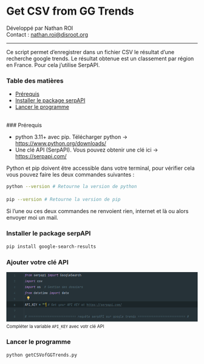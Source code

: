 # Get CSV from GG Trends

Développé par Nathan ROI  
Contact : nathan.roi@disroot.org

---

Ce script permet d’enregistrer dans un fichier CSV le résultat d’une recherche google trends. Le résultat obtenue est un classement par région en France.
Pour cela j’utilise SerpAPI.
<br/>
### Table des matières
- [Prérequis](#prérequis)
- [Installer le package serpAPI](#installer-le-package-serpapi)
- [Lancer le programme](#Lancer-le-programme)
<br/>
### Prérequis

- python 3.11+ avec pip. Télécharger python → https://www.python.org/downloads/
- Une clé API (SerpAPI). Vous pouvez obtenir une clé ici → https://serpapi.com/

Python et pip doivent être accessible dans votre terminal, pour vérifier cela vous pouvez faire les deux commandes suivantes :

```bash
python --version # Retourne la version de python

pip --version # Retourne la version de pip
```

Si l’une ou ces deux commandes ne renvoient rien, internet et là ou alors envoyer moi un mail.

### Installer le package serpAPI

```bash
pip install google-search-results
```
### Ajouter votre clé API
![screenshot du code où il faut remplir sa clé API](img/fill_api_key.png)
<small>Compléter la variable ```API_KEY``` avec votr clé API</small>

### Lancer le programme
```bash
python getCSVofGGTrends.py
```
